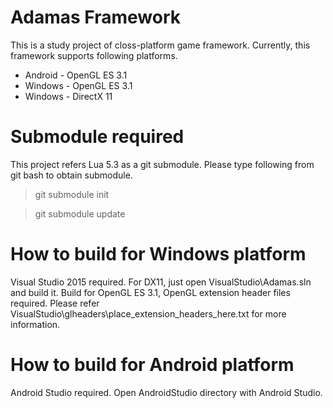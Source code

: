 # Adamas Framework

This is a study project of closs-platform game framework.
Currently, this framework supports following platforms.

* Android - OpenGL ES 3.1
* Windows - OpenGL ES 3.1
* Windows - DirectX 11

# Submodule required

This project refers Lua 5.3 as a git submodule.
Please type following from git bash to obtain submodule.

> git submodule init

> git submodule update

# How to build for Windows platform

Visual Studio 2015 required. For DX11, just open VisualStudio\Adamas.sln and build it.
Build for OpenGL ES 3.1, OpenGL extension header files required. Please refer VisualStudio\glheaders\place_extension_headers_here.txt for more information.

# How to build for Android platform

Android Studio required. Open AndroidStudio directory with Android Studio.
